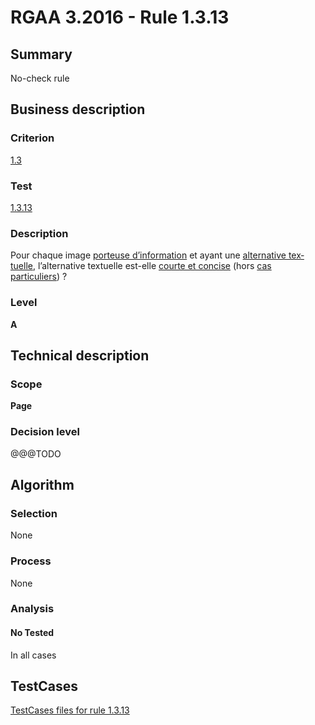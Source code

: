 # RGAA 3.2016 - Rule 1.3.13

## Summary
No-check rule


## Business description

### Criterion
[1.3](http://references.modernisation.gouv.fr/rgaa-accessibilite/2016/criteres.html#crit-1-3)

### Test
[1.3.13](http://references.modernisation.gouv.fr/rgaa-accessibilite/2016/criteres.html#test-1-3-13)

### Description
<div lang="fr">Pour chaque image <a href="http://references.modernisation.gouv.fr/rgaa-accessibilite/2016/glossaire.html#image-porteuse-dinformation">porteuse d&#x2019;information</a> et ayant une <a href="http://references.modernisation.gouv.fr/rgaa-accessibilite/2016/glossaire.html#alternative-textuelle-image">alternative textuelle</a>, l&#x2019;alternative textuelle est-elle <a href="http://references.modernisation.gouv.fr/rgaa-accessibilite/2016/glossaire.html#alternative-courte-et-concise">courte et concise</a> (hors <a href="http://references.modernisation.gouv.fr/rgaa-accessibilite/2016/cas-particuliers.html#cp-1-3" title="Cas particuliers pour le crit&#xE8;re 1.3">cas particuliers</a>)&nbsp;?</div>

### Level
**A**


## Technical description

### Scope
**Page**

### Decision level
@@@TODO


## Algorithm

### Selection
None

### Process
None

### Analysis

#### No Tested
In all cases


##  TestCases

[TestCases files for rule 1.3.13](https://github.com/Asqatasun/Asqatasun/tree/develop/rules/rules-rgaa3.2016/src/test/resources/testcases/rgaa32016/Rgaa32016Rule010313/)


